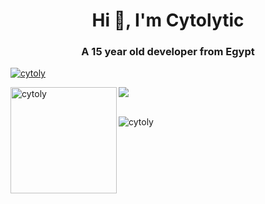 <h1 align="center">Hi 👋, I'm Cytolytic</h1>
<h3 align="center">A 15 year old developer from Egypt</h3>

<p align="left"> <a href="https://github.com/ryo-ma/github-profile-trophy"><img src="https://github-profile-trophy.vercel.app/?username=cytoly&theme=onedark&margin-w=15&margin-h=15&column=7" alt="cytoly" /></a> </p>

<div>
<img height="170" align="left" src="https://github-readme-stats.vercel.app/api?username=cytoly&count_private=true&include_all_commits=true&theme=midnight-purple" alt="cytoly" />
<img src="https://github-readme-stats.vercel.app/api/top-langs/?username=cytoly&layout=compact&theme=midnight-purple&langs_count=15" />
</div>

<br/>

<p align="left"> <img src="https://komarev.com/ghpvc/?username=cytoly&label=Profile%20views&color=0e75b6&style=flat" alt="cytoly" /> </p>
</p> 
